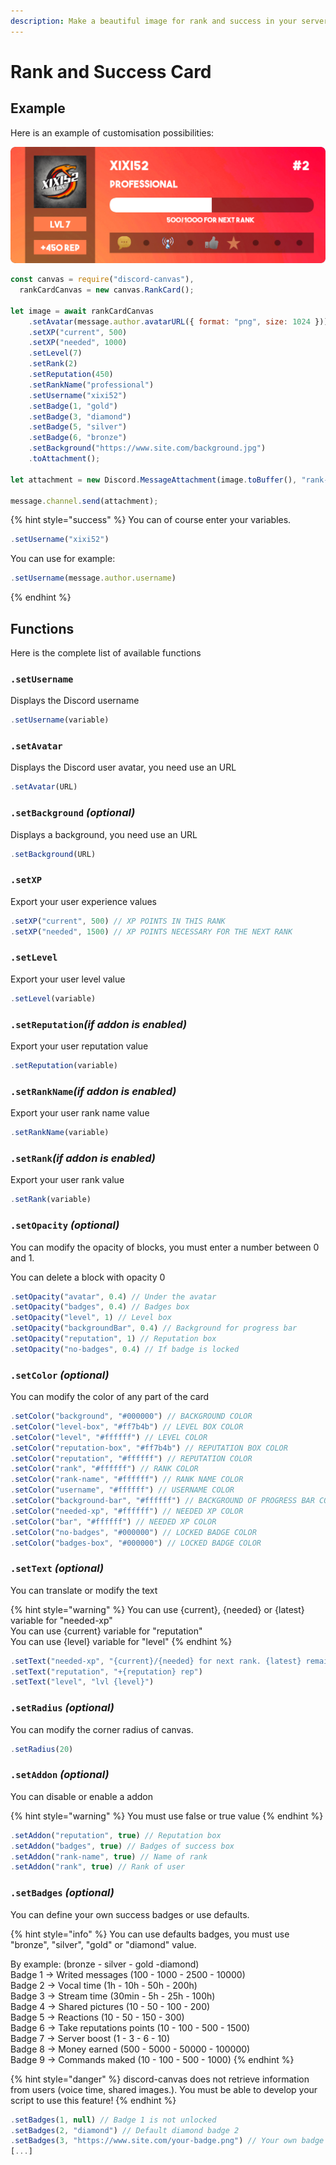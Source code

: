 ```yaml
---
description: Make a beautiful image for rank and success in your server!
---
```


# Rank and Success Card

## Example

Here is an example of customisation possibilities:

![It&apos;s an example](../.gitbook/assets/rank-card-git.png)

```javascript
const canvas = require("discord-canvas"),
  rankCardCanvas = new canvas.RankCard();

let image = await rankCardCanvas
    .setAvatar(message.author.avatarURL({ format: "png", size: 1024 }))
    .setXP("current", 500)
    .setXP("needed", 1000)
    .setLevel(7)
    .setRank(2)
    .setReputation(450)
    .setRankName("professional")
    .setUsername("xixi52")
    .setBadge(1, "gold")
    .setBadge(3, "diamond")
    .setBadge(5, "silver")
    .setBadge(6, "bronze")
    .setBackground("https://www.site.com/background.jpg")
    .toAttachment();

let attachment = new Discord.MessageAttachment(image.toBuffer(), "rank-card.png");

message.channel.send(attachment);
```

{% hint style="success" %}
You can of course enter your variables.

```javascript
.setUsername("xixi52")
```

You can use for example:

```javascript
.setUsername(message.author.username)
```
{% endhint %}

## Functions

Here is the complete list of available functions

### `.setUsername`

Displays the Discord username

```javascript
.setUsername(variable)
```

### `.setAvatar`

Displays the Discord user avatar, you need use an URL

```javascript
.setAvatar(URL)
```

### `.setBackground` _\(optional\)_

Displays a background, you need use an URL

```javascript
.setBackground(URL)
```

### `.setXP`

Export your user experience values

```javascript
.setXP("current", 500) // XP POINTS IN THIS RANK
.setXP("needed", 1500) // XP POINTS NECESSARY FOR THE NEXT RANK
```

### `.setLevel`

Export your user level value

```javascript
.setLevel(variable)
```

### `.setReputation`_\(if addon is enabled\)_

Export your user reputation value

```javascript
.setReputation(variable)
```

### `.setRankName`_\(if addon is enabled\)_

Export your user rank name value

```javascript
.setRankName(variable)
```

### `.setRank`_\(if addon is enabled\)_

Export your user rank value

```javascript
.setRank(variable)
```

### `.setOpacity` _\(optional\)_

You can modify the opacity of blocks, you must enter a number between 0 and 1.

You can delete a block with opacity 0

```javascript
.setOpacity("avatar", 0.4) // Under the avatar
.setOpacity("badges", 0.4) // Badges box
.setOpacity("level", 1) // Level box
.setOpacity("backgroundBar", 0.4) // Background for progress bar
.setOpacity("reputation", 1) // Reputation box
.setOpacity("no-badges", 0.4) // If badge is locked
```

### `.setColor` _\(optional\)_

You can modify the color of any part of the card

```javascript
.setColor("background", "#000000") // BACKGROUND COLOR
.setColor("level-box", "#ff7b4b") // LEVEL BOX COLOR
.setColor("level", "#ffffff") // LEVEL COLOR
.setColor("reputation-box", "#ff7b4b") // REPUTATION BOX COLOR
.setColor("reputation", "#ffffff") // REPUTATION COLOR
.setColor("rank", "#ffffff") // RANK COLOR
.setColor("rank-name", "#ffffff") // RANK NAME COLOR
.setColor("username", "#ffffff") // USERNAME COLOR
.setColor("background-bar", "#ffffff") // BACKGROUND OF PROGRESS BAR COLOR
.setColor("needed-xp", "#ffffff") // NEEDED XP COLOR
.setColor("bar", "#ffffff") // NEEDED XP COLOR
.setColor("no-badges", "#000000") // LOCKED BADGE COLOR
.setColor("badges-box", "#000000") // LOCKED BADGE COLOR
```

### `.setText` _\(optional\)_

You can translate or modify the text

{% hint style="warning" %}
You can use {current}, {needed} or {latest} variable for "needed-xp"  
You can use {current} variable for "reputation"  
You can use {level} variable for "level"
{% endhint %}

```javascript
.setText("needed-xp", "{current}/{needed} for next rank. {latest} remaining!")
.setText("reputation", "+{reputation} rep")
.setText("level", "lvl {level}")
```

### `.setRadius` _\(optional\)_

You can modify the corner radius of canvas.

```javascript
.setRadius(20)
```

### `.setAddon` _\(optional\)_

You can disable or enable a addon

{% hint style="warning" %}
You must use false or true value
{% endhint %}

```javascript
.setAddon("reputation", true) // Reputation box
.setAddon("badges", true) // Badges of success box
.setAddon("rank-name", true) // Name of rank
.setAddon("rank", true) // Rank of user
```

### `.setBadges` _\(optional\)_

You can define your own success badges or use defaults.

{% hint style="info" %}
You can use defaults badges, you must use "bronze", "silver", "gold" or "diamond" value.

By example: \(bronze - silver - gold -diamond\)  
Badge 1 -&gt; Writed messages \(100 - 1000 - 2500 - 10000\)  
Badge 2 -&gt; Vocal time \(1h - 10h - 50h - 200h\)  
Badge 3 -&gt; Stream time \(30min - 5h - 25h - 100h\)  
Badge 4 -&gt; Shared pictures \(10 - 50 - 100 - 200\)  
Badge 5 -&gt; Reactions \(10 - 50 - 150 - 300\)  
Badge 6 -&gt; Take reputations points \(10 - 100 - 500 - 1500\)  
Badge 7 -&gt; Server boost \(1 - 3 - 6 - 10\)  
Badge 8 -&gt; Money earned \(500 - 5000 - 50000 - 100000\)  
Badge 9 -&gt; Commands maked \(10 - 100 - 500 - 1000\)
{% endhint %}

{% hint style="danger" %}
discord-canvas does not retrieve information from users \(voice time, shared images.\). You must be able to develop your script to use this feature!
{% endhint %}

```javascript
.setBadges(1, null) // Badge 1 is not unlocked
.setBadges(2, "diamond") // Default diamond badge 2
.setBadges(3, "https://www.site.com/your-badge.png") // Your own badge 3
[...]
```

